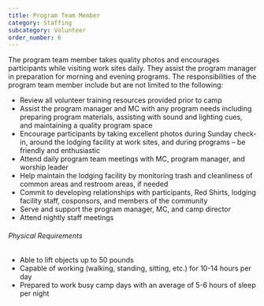 ```yaml
---
title: Program Team Member
category: Staffing
subcategory: Volunteer
order_number: 6
---
```

The program team member takes quality photos and encourages participants while visiting work sites daily. They assist the program manager in preparation for morning and evening programs. The responsibilities of the program team member include but are not limited to the following:

<div><ul><li>Review all volunteer training resources provided prior to camp</li><li>Assist the program manager and MC with any program needs including preparing program materials, assisting with sound and lighting cues, and maintaining a quality program space</li><li>Encourage participants by taking excellent photos during Sunday check-in, around the lodging facility at work sites, and during programs &ndash; be friendly and enthusiastic</li><li>Attend daily program team meetings with MC, program manager, and worship leader</li><li>Help maintain the lodging facility by monitoring trash and cleanliness of common areas and restroom areas, if needed</li><li>Commit to developing relationships with participants, Red Shirts, lodging facility staff, cosponsors, and members of the community</li><li>Serve and support the program manager, MC, and camp director</li><li>Attend nightly staff meetings</li></ul><div><h6>Physical Requirements</h6><ul><li>Able to lift objects up to 50 pounds</li><li>Capable of working (walking, standing, sitting, etc.) for 10-14 hours per day</li><li>Prepared to work busy camp days with an average of 5-6 hours of sleep per night</li></ul></div></div>
